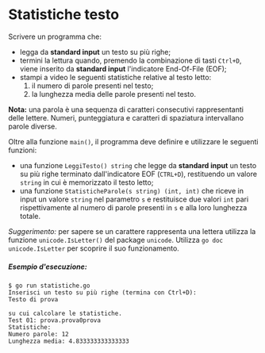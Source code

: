 # Statistiche testo

Scrivere un programma che: 
* legga da **standard input** un testo su più righe;
* termini la lettura quando, premendo la combinazione di tasti `Ctrl+D`, viene inserito da **standard input** l'indicatore End-Of-File (EOF);
* stampi a video le seguenti statistiche relative al testo letto:
  1. il numero di parole presenti nel testo;
  2. la lunghezza media delle parole presenti nel testo.

**Nota:** una parola è una sequenza di caratteri consecutivi rappresentanti delle lettere. Numeri, punteggiatura e caratteri di spaziatura intervallano parole diverse.

Oltre alla funzione `main()`, il programma deve definire e utilizzare le seguenti funzioni:
* una funzione `LeggiTesto() string` che legge da **standard input** un testo su più righe terminato dall'indicatore EOF (`CTRL+D`), restituendo un valore `string` in cui è memorizzato il testo letto;
* una funzione `StatisticheParole(s string) (int, int)` che riceve in input un valore `string` nel parametro `s` e restituisce due valori `int` pari rispettivamente al numero di parole presenti in `s` e alla loro lunghezza totale.

*Suggerimento:* per sapere se un carattere rappresenta una lettera utilizza la funzione `unicode.IsLetter()` del package `unicode`. Utilizza `go doc unicode.IsLetter` per scoprire il suo funzionamento.

##### Esempio d'esecuzione:

```text
$ go run statistiche.go    
Inserisci un testo su più righe (termina con Ctrl+D):
Testo di prova                      

su cui calcolare le statistiche.
Test 01: prova.prova0prova
Statistiche:
Numero parole: 12
Lunghezza media: 4.833333333333333
```
